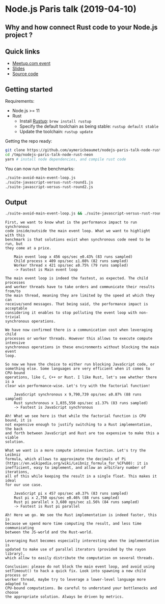 # Node.js Paris talk (2019-04-10)

## Why and how connect Rust code to your Node.js project ?

## Quick links

- [Meetup.com event](https://www.meetup.com/Nodejs-Paris/events/259760113/)
- [Slides](https://docs.google.com/presentation/d/19oJz0mV5bpiTzAQC5N2LsHub37Y_Ib5Tez2Mor9q0dM/edit?usp=sharing)
- [Source code](https://github.com/aymericbeaumet/talk-nodejs-paris-node-rust-neon)

## Getting started

Requirements:

- Node.js >= 11
- Rust
  - Install [Rustup](https://github.com/rust-lang/rustup.rs): `brew install rustup`
  - Specify the default toolchain as being stable: `rustup default stable`
  - Update the toolchain: `rustup update`

Getting the repo ready:

```bash
git clone https://github.com/aymericbeaumet/nodejs-paris-talk-node-rust-neon.git /tmp/nodejs-paris-talk-node-rust-neon
cd /tmp/nodejs-paris-talk-node-rust-neon
yarn # install node dependencies, and compile rust code
```

You can now run the benchmarks:

```bash
./suite-avoid-main-event-loop.js
./suite-javascript-versus-rust-round1.js
./suite-javascript-versus-rust-round2.js
```

## Output

```bash
./suite-avoid-main-event-loop.js && ./suite-javascript-versus-rust-round1.js && ./suite-javascript-versus-rust-round2.js
```

```
First, we want to know what is the performance impact to run synchronous
code inside/outside the main event loop. What we want to highlight with this
benchmark is that solutions exist when synchronous code need to be run, but
they come at a price.

    Main event loop x 456 ops/sec ±0.43% (83 runs sampled)
    Child process x 409 ops/sec ±1.08% (82 runs sampled)
    Worker thread x 421 ops/sec ±0.75% (79 runs sampled)
    -> Fastest is Main event loop

The main event loop is indeed the fastest, as expected. The child processes
and worker threads have to take orders and communicate their results from/to
the main thread, meaning they are limited by the speed at which they can
receive/send messages. That being said, the performance impact is acceptable
considering it enables to stop polluting the event loop with non-trivial
synchronous operations.

We have now confirmed there is a communication cost when leveraging child
processes or worker threads. However this allows to execute compute intensive
synchronous operations in these environments without blocking the main event
loop.

So now we have the choice to either run blocking JavaScript code, or
something else. Some languages are very efficient when it comes to CPU-bound
operations, like C, C++ or Rust. I like Rust, let's see whether there is a
clear win performance-wise. Let's try with the factorial function!

    JavaScript synchronous x 9,790,739 ops/sec ±0.87% (88 runs sampled)
    Rust synchronous x 1,035,550 ops/sec ±1.37% (83 runs sampled)
    -> Fastest is JavaScript synchronous

Ah! What we see here is that while the factorial function is CPU bound, it is
not expensive enough to justify switching to a Rust implementation, the back
and forth between JavaScript and Rust are too expensive to make this a viable
solution.

What we want is a more compute intensive function. Let's try the Leibniz
formula, which allows to approximate the decimals of Pi
(https://en.wikipedia.org/wiki/Leibniz_formula_for_%CF%80): it is
inefficient, easy to implement, and allow an arbitrary number of iterations,
all of this while keeping the result in a single float. This makes it ideal
for our use case.

    JavaScript pi x 457 ops/sec ±0.37% (83 runs sampled)
    Rust pi x 2,750 ops/sec ±0.46% (88 runs sampled)
    Rust pi parallel x 3,680 ops/sec ±1.56% (84 runs sampled)
    -> Fastest is Rust pi parallel

Ah! Here we go. We see the Rust implementation is indeed faster, this is
because we spend more time computing the result, and less time communicating
between the JS-world and the Rust-world.

Leveraging Rust becomes especially interesting when the implementation is
updated to make use of parallel iterators (provided by the rayon library),
which allow to easily distribute the computation on several threads.

Conclusion: please do not block the main event loop, and avoid using
setTimeout() to hack a quick fix. Look into spawning a new child process or
worker thread, maybe try to leverage a lower-level language more adapted to
CPU-bound computations. Be careful to understand your bottlenecks and choose
the appropriate solution. Always be driven by metrics.
```
